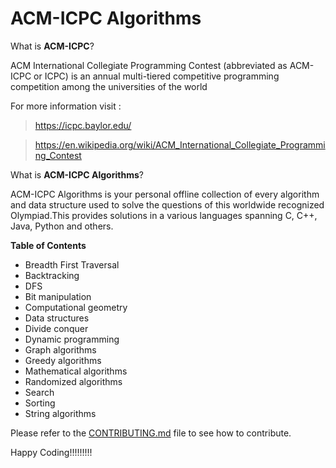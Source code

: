 # ACM-ICPC Algorithms

What is **ACM-ICPC**?

ACM International Collegiate Programming Contest (abbreviated as ACM-ICPC or ICPC) is an annual multi-tiered competitive programming competition among the universities of the world

For more information visit : 

>https://icpc.baylor.edu/

>https://en.wikipedia.org/wiki/ACM_International_Collegiate_Programming_Contest

What is **ACM-ICPC Algorithms**?

ACM-ICPC Algorithms is your personal offline collection of every algorithm and data structure used to solve the questions of this worldwide recognized Olympiad.This provides solutions in a various languages spanning C, C++, Java, Python and others.


**Table of Contents**


* Breadth First Traversal
* Backtracking
* DFS
* Bit manipulation
* Computational geometry
* Data structures
* Divide conquer
* Dynamic programming
* Graph algorithms 
* Greedy algorithms
* Mathematical algorithms
* Randomized algorithms
* Search 
* Sorting
* String algorithms



Please refer to the [CONTRIBUTING.md](https://github.com/swastikbanerjee07/ACM-ICPC-Algorithms/blob/master/CONTRIBUTING.md) file to see how to contribute.



Happy Coding!!!!!!!!!
